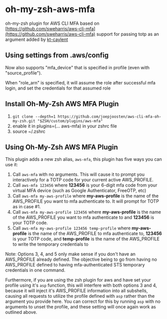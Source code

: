 # oh-my-zsh-aws-mfa

oh-my-zsh plugin for AWS CLI MFA
based on [https://github.com/sweharris/aws-cli-mfa](https://github.com/sweharris/aws-cli-mfa)
support for passing totp as an argument added by [kt-caylent](https://github.com/kt-caylent)

## Using settings from .aws/config

Now also supports "mfa_device" that is specified in profile (even with "source_profile").

When "role_arn" is specified, it will assume the role after successful mfa login, and set the credentials for that assumed role

## Install Oh-My-Zsh AWS MFA Plugin

1. `git clone --depth=1 https://github.com/joepjoosten/aws-cli-mfa-oh-my-zsh.git "$ZSH/custom/plugins/aws-mfa"`
2. enable it in plugins=(... aws-mfa) in your zshrc file
3. source ~/.zshrc

## Using Oh-My-Zsh AWS MFA Plugin

This plugin adds a new zsh alias, `aws-mfa`, this plugin has five ways you can use it:

1. Call `aws-mfa` with no arguments. This will cause it to prompt you interactively for a TOTP code for your current active AWS_PROFILE.
2. Call `aws-mfa 123456` where **123456** is your 6-digit mfa code from your virtual MFA device (such as Google Authenticator, FreeOTP, etc)
3. Call `aws-mfa my-aws-profile` where **my-aws-profile** is the name of the AWS_PROFILE you want to mfa authenticate to. It will prompt for TOTP as in case #1.
4. Call `aws-mfa my-aws-profile 123456` where **my-aws-profile** is the name of the AWS_PROFILE you want to mfa authenticate to and **123456** is your TOTP code.
5. Call `aws-mfa my-aws-profile 123456 temp-profile` where **my-aws-profile** is the name of the AWS_PROFILE to mfa authenticate to, **123456** is your TOTP code, and **temp-profile** is the name of the AWS_PROFILE to write the temporary credentials to

Note: Options 3, 4, and 5 only make sense if you don't have an AWS_PROFILE already defined. The objective being to go from having no AWS_PROFILE defined to having mfa-authenticated STS temporary credentials in one command.

Furthermore, if you are using the zsh plugin for aws and have set your profile using it's `asp` function, this will interfere with both options 3 and 4, because it will inject it's AWS_PROFILE information into all subshells, causing all requests to utilize the profile defined with `asp` rather than the argument you provide here. You can correct for this by running `asp` with no arguments to unset the profile, and these setting will once again work as outlined above.
